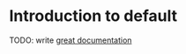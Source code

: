 # Introduction to default

TODO: write [great documentation](http://jacobian.org/writing/what-to-write/)
